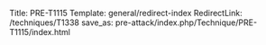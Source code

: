 Title: PRE-T1115
Template: general/redirect-index
RedirectLink: /techniques/T1338
save_as: pre-attack/index.php/Technique/PRE-T1115/index.html